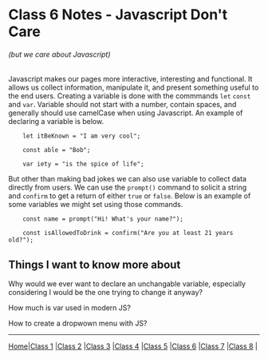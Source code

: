 # Class 6 Notes - Javascript Don't Care

###### (but we care about Javascript)


Javascript makes our pages more interactive, interesting and functional. It allows us collect information, manipulate it, and present something useful to the end users. Creating a variable is done with the commmands `let`  `const` and `var`. Variable should not start with a number, contain spaces, and generally should use camelCase when using Javascript. An example of declaring a variable is below.

        let itBeKnown = "I am very cool";

        const able = "Bob";

        var iety = "is the spice of life";

But other than making bad jokes we can also use variable to collect data directly from users. We can use the `prompt()` command to solicit a string and `confirm` to get a return of either `true` or `false`. Below is an example of some variables we might set using those commands.

        const name = prompt("Hi! What's your name?");

        const isAllowedToDrink = confirm("Are you at least 21 years old?");

## Things I want to know more about

Why would we ever want to declare an unchangable variable, especially considering I would be the one trying to change it anyway?

How much is var used in modern JS?

How to create a dropwown menu with JS?

---

[Home](/reading-notes)|[Class 1](class1) |[Class 2](class2) |[Class 3](class3) |[Class 4](class4) |[Class 5](class5) |[Class 6](class6) |[Class 7](class7) |[Class 8](class8) |
